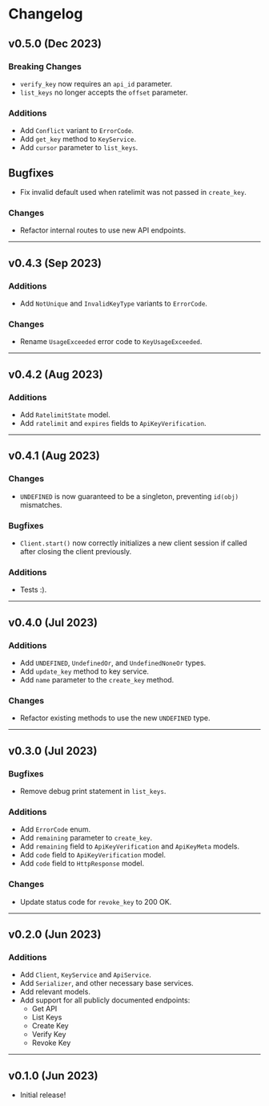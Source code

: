 # Changelog

## v0.5.0 (Dec 2023)

### Breaking Changes

- `verify_key` now requires an `api_id` parameter.
- `list_keys` no longer accepts the `offset` parameter.

### Additions

- Add `Conflict` variant to `ErrorCode`.
- Add `get_key` method to `KeyService`.
- Add `cursor` parameter to `list_keys`.

## Bugfixes

- Fix invalid default used when ratelimit was not passed in `create_key`.

### Changes

- Refactor internal routes to use new API endpoints.

---

## v0.4.3 (Sep 2023)

### Additions

- Add `NotUnique` and `InvalidKeyType` variants to `ErrorCode`.

### Changes

- Rename `UsageExceeded` error code to `KeyUsageExceeded`.

---

## v0.4.2 (Aug 2023)

### Additions

- Add `RatelimitState` model.
- Add `ratelimit` and `expires` fields to `ApiKeyVerification`.

---

## v0.4.1 (Aug 2023)

### Changes

- `UNDEFINED` is now guaranteed to be a singleton, preventing `id(obj)` mismatches.

### Bugfixes

- `Client.start()` now correctly initializes a new client session if called
  after closing the client previously.

### Additions

- Tests :).

---

## v0.4.0 (Jul 2023)

### Additions

- Add `UNDEFINED`, `UndefinedOr`, and `UndefinedNoneOr` types.
- Add `update_key` method to key service.
- Add `name` parameter to the `create_key` method.

### Changes

- Refactor existing methods to use the new `UNDEFINED` type.

---

## v0.3.0 (Jul 2023)

### Bugfixes

- Remove debug print statement in `list_keys`.

### Additions

- Add `ErrorCode` enum.
- Add `remaining` parameter to `create_key`.
- Add `remaining` field to `ApiKeyVerification` and `ApiKeyMeta` models.
- Add `code` field to `ApiKeyVerification` model.
- Add `code` field to `HttpResponse` model.

### Changes

- Update status code for `revoke_key` to 200 OK.

---

## v0.2.0 (Jun 2023)

### Additions

- Add `Client`, `KeyService` and `ApiService`.
- Add `Serializer`, and other necessary base services.
- Add relevant models.
- Add support for all publicly documented endpoints:
  - Get API
  - List Keys
  - Create Key
  - Verify Key
  - Revoke Key

---

## v0.1.0 (Jun 2023)

- Initial release!
